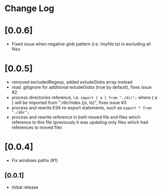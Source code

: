 # Change Log

# [0.0.6]
* Fixed issue when negative glob pattern (i.e. !myfile.ts) is excluding all files

# [0.0.5]
* removed excludedRegexp, added exludeGlobs array instead
* read .gitignore for additional exludeGlobs (true by default), fixes issue #2
* process directories reference, i.e. ```import { a } from "./dir";``` where { a } will be imported from "./dir/index.{js, ts}", fixes issue #3
* process and rewrite ES6 re-export statements, such as ```export * from "./abc";```
* process and rewrite reference in both moved file and files which reference to this file (previously it was updating only files which had references to moved file)

# [0.0.4]
* Fix windows paths (#1)

## [0.0.1]
* Initial release